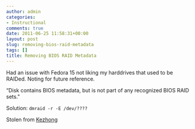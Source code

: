 ```yaml
---
author: admin
categories:
- Instructional
comments: true
date: 2011-06-25 11:58:31+00:00
layout: post
slug: removing-bios-raid-metadata
tags: []
title: Removing BIOS RAID Metadata
---
```



Had an issue with Fedora 15 not liking my harddrives that used to be RAIDed. Noting for future reference.

“Disk contains BIOS metadata, but is not part of any recognized BIOS RAID sets."

Solution:
`dmraid -r -E /dev/????`

Stolen from [Kezhong](http://kezhong.wordpress.com/2011/06/14/how-to-remove-bios-raid-metadata-from-disk-on-fedora/)
